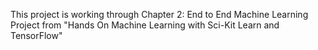 This project is working through Chapter 2: End to End Machine Learning Project from "Hands On Machine Learning with Sci-Kit Learn and TensorFlow"